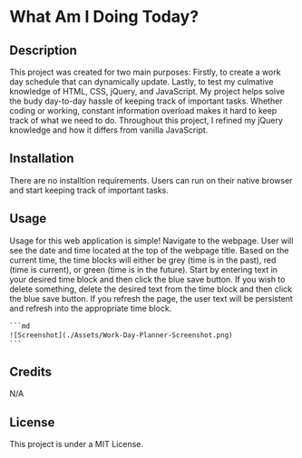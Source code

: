 # What Am I Doing Today?

## Description

This project was created for two main purposes: Firstly, to create a work day schedule that can dynamically update. Lastly, to test my culmative knowledge of HTML, CSS, jQuery, and JavaScript. My project helps solve the budy day-to-day hassle of keeping track of important tasks. Whether coding or working, constant information overload makes it hard to keep track of what we need to do. Throughout this project, I refined my jQuery knowledge and how it differs from vanilla JavaScript. 

## Installation

There are no installtion requirements. Users can run on their native browser and start keeping track of important tasks.

## Usage

Usage for this web application is simple! Navigate to the webpage. User will see the date and time located at the top of the webpage title. Based on the current time, the time blocks will either be grey (time is in the past), red (time is current), or green (time is in the future). Start by entering text in your desired time block and then click the blue save button. If you wish to delete something, delete the desired text from the time block and then click the blue save button. If you refresh the page, the user text will be persistent and refresh into the appropriate time block. 

    ```md
    ![Screenshot](./Assets/Work-Day-Planner-Screenshot.png)
    ```

## Credits

N/A

## License

This project is under a MIT License. 